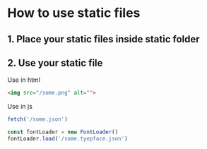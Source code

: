 # How to use static files

## 1. Place your static files inside static folder

## 2. Use your static file

Use in html

```html
<img src="/some.png" alt="">
```

Use in js

```js
fetch('/some.json')
```

```js
const fontLoader = new FontLoader()
fontLoader.load('/some.tyepface.json')
```
